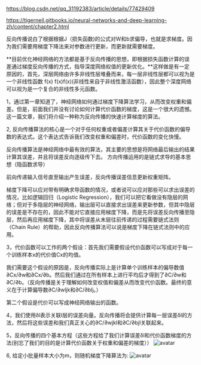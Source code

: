 https://blog.csdn.net/qq_31192383/article/details/77429409 

https://tigerneil.gitbooks.io/neural-networks-and-deep-learning-zh/content/chapter2.html

反向传播说白了根据根据J（损失函数)的公式对W和b求偏导，也就是求梯度。因为我们需要用梯度下降法来对参数进行更新，而更新就需要梯度。

**目前优化神经网络的方法都是基于反向传播的思想，即根据损失函数计算的误差通过梯度反向传播的方式，指导深度网络权值的更新优化。**这样做是有一定原因的，首先，深层网络由许多非线性层堆叠而来，每一层非线性层都可以视为是一个非线性函数 f(x) f(x)f(x)(非线性来自于非线性激活函数），因此整个深度网络可以视为是一个复合的非线性多元函数。


1，通过第一章知道了，神经网络如何通过梯度下降算法学习，从而改变权重和偏差。但是，前面我们并没有讨论如何计算代价函数的梯度，这是一个很大的遗憾。这一篇文章，我们将介绍一种称为反向传播的快速计算梯度的算法。

2, 反向传播算法的核心是一个对于任何权重或者偏差计算其关于代价函数的偏导数的表达式。这个表达式告诉我们改变权重和偏差时，代价函数的变化快慢。

反向传播算法是神经网络中最有效的算法，其主要的思想是将网络最后输出的结果计算其误差，并且将误差反向逐级传下去。 方向传播运用的是链式求导的基本思想（隐函数求导）

前向传递输入信号直至输出产生误差，反向传播误差信息更新权重矩阵。

梯度下降可以应对带有明确求导函数的情况，或者说可以应对那些可以求出误差的情况，比如逻辑回归（Logistic Regression），我们可以把它看做没有隐层的网络；但对于多隐层的神经网络，输出层可以直接求出误差来更新参数，但其中隐层的误差是不存在的，因此不能对它直接应用梯度下降，而是先将误差反向传播至隐层，然后再应用梯度下降，其中将误差从末层往前传递的过程需要链式法则（Chain Rule）的帮助，因此反向传播算法可以说是梯度下降在链式法则中的应用。


3，代价函数可以工作的两个假设：首先我们需要假设代价函数可以写成对于每一个训练样本x的代价值Cx的均值。

我们需要这个假设的原因是，反向传播实际上是计算单个训练样本的偏导数值∂Cx/∂w和∂Cx/∂b。然后我们通过在所有样本上进行平均后才得到了∂C/∂w和∂C/∂b。（反向传播是关于理解如何改变权值和偏差从而改变代价函数。最终的意义在于计算偏导数∂C/∂wljk和∂C/∂blj。）

第二个假设是代价可以写成神经网络输出的函数。

4，我们使用δl表示关联l层的误差向量。反向传播将会提供计算每一层误差δl的方法，然后将这些误差和我们真正关心的∂C/∂wjkl和∂C/∂bjl关联起来。


5，反向传播的四个基本方程（这些方程给了我们计算误差δl和代价函数梯度的方法(别忘了我们的目的是计算代价函数关于权重和偏差的梯度））
![avatar](https://img-blog.csdn.net/20170829160050372?/2/text/aHR0cDovL2Jsb2cuY3Nkbi5uZXQvcXFfMzExOTIzODM=/font/5a6L5L2T/fontsize/400/fill/I0JBQkFCMA==/dissolve/70/gravity/SouthEast)

6, 给定小批量样本大小为m，则随机梯度下降算法为:
![avatar](https://img-blog.csdn.net/20170829162147969?/2/text/aHR0cDovL2Jsb2cuY3Nkbi5uZXQvcXFfMzExOTIzODM=/font/5a6L5L2T/fontsize/400/fill/I0JBQkFCMA==/dissolve/70/gravity/SouthEast)
